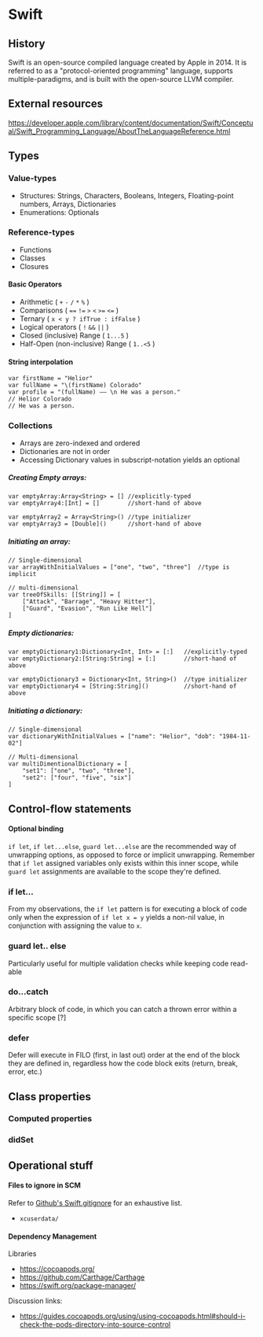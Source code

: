 # Swift

## History
Swift is an open-source compiled language created by Apple in 2014. It is referred to as a "protocol-oriented programming" language, supports multiple-paradigms, and is built with the open-source LLVM compiler.

## External resources
https://developer.apple.com/library/content/documentation/Swift/Conceptual/Swift_Programming_Language/AboutTheLanguageReference.html

## Types

### Value-types
* Structures: Strings, Characters, Booleans, Integers, Floating-point numbers, Arrays, Dictionaries
* Enumerations: Optionals

### Reference-types
* Functions
* Classes
* Closures


#### Basic Operators
* Arithmetic ( `+` `-` `/` `*` `%` )
* Comparisons ( `==` `!=` `>` `<` `>=` `<=` )
* Ternary ( `x < y ? ifTrue : ifFalse` )
* Logical operators ( `!` `&&` `||` )
* Closed (inclusive) Range ( `1...5` )
* Half-Open (non-inclusive) Range ( `1..<5` )

#### String interpolation
```
var firstName = "Helior"
var fullName = "\(firstName) Colorado"
var profile = "(fullName) —— \n He was a person."
// Helior Colorado
// He was a person.

```

### Collections

* Arrays are zero-indexed and ordered
* Dictionaries are not in order
* Accessing Dictionary values in subscript-notation yields an optional

##### Creating Empty arrays:
```
var emptyArray:Array<String> = [] //explicitly-typed
var emptyArray4:[Int] = []        //short-hand of above

var emptyArray2 = Array<String>() //type initializer
var emptyArray3 = [Double]()      //short-hand of above
```

##### Initiating an array:
```
// Single-dimensional
var arrayWithInitialValues = ["one", "two", "three"]  //type is implicit

// multi-dimensional
var treeOfSkills: [[String]] = [
    ["Attack", "Barrage", "Heavy Hitter"],
    ["Guard", "Evasion", "Run Like Hell"]
]
```

##### Empty dictionaries:
```
var emptyDictionary1:Dictionary<Int, Int> = [:]   //explicitly-typed
var emptyDictionary2:[String:String] = [:]        //short-hand of above

var emptyDictionary3 = Dictionary<Int, String>()  //type initializer
var emptyDictionary4 = [String:String]()          //short-hand of above
```

##### Initiating a dictionary:
```
// Single-dimensional
var dictionaryWithInitialValues = ["name": "Helior", "dob": "1984-11-02"]

// Multi-dimensional
var multiDimentionalDictionary = [
    "set1": ["one", "two", "three"],
    "set2": ["four", "five", "six"]
]

```

## Control-flow statements

#### Optional binding
`if let`, `if let...else`, `guard let...else` are the recommended way of unwrapping options, as opposed to force or implicit unwrapping. Remember that `if let` assigned variables only exists within this inner scope, while `guard let` assignments are available to the scope they're defined.

### if let...
From my observations, the `if let` pattern is for executing a block of code only when the expression of `if let x = y` yields a non-nil value, in conjunction with assigning the value to `x`.

### guard let.. else
Particularly useful for multiple validation checks while keeping code read-able

### do...catch
Arbitrary block of code, in which you can catch a thrown error within a specific scope [?]

### defer
Defer will execute in FILO (first, in last out) order at the end of the block they are defined in, regardless how the code block exits (return, break, error, etc.)

## Class properties

### Computed properties

### didSet

## Operational stuff

#### Files to ignore in SCM
Refer to [Github's Swift.gitignore](https://github.com/github/gitignore/blob/master/Swift.gitignore) for an exhaustive list.
* `xcuserdata/`

#### Dependency Management

Libraries
* https://cocoapods.org/
* https://github.com/Carthage/Carthage
* https://swift.org/package-manager/

Discussion links:
* https://guides.cocoapods.org/using/using-cocoapods.html#should-i-check-the-pods-directory-into-source-control
